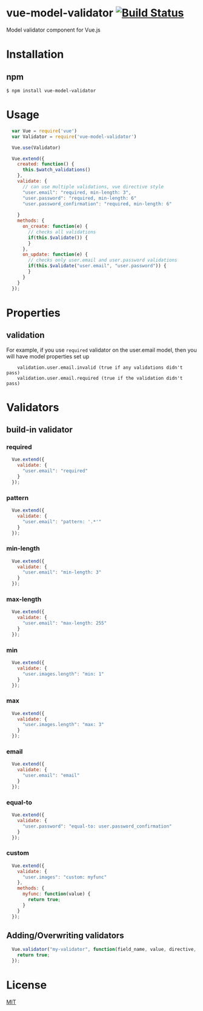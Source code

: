 # vue-model-validator [![Build Status](https://travis-ci.org/jhaesus/vue-model-validator.svg?branch=master)](https://travis-ci.org/jhaesus/vue-model-validator)

Model validator component for Vue.js

# Installation

## npm
```shell
$ npm install vue-model-validator
```

# Usage
```javascript
  var Vue = require('vue')
  var Validator = require('vue-model-validator')

  Vue.use(Validator)
```
```javascript
  Vue.extend({
    created: function() {
      this.$watch_validations()
    },
    validate: {
      // can use multiple validations, vue directive style
      "user.email": "required, min-length: 3",
      "user.password": "required, min-length: 6"
      "user.password_confirmation": "required, min-length: 6"
      
    }
    methods: {
      on_create: function(e) {
        // checks all validations
        if(this.$validate()) {
        }
      },
      on_update: function(e) {
        // checks only user.email and user.password validations
        if(this.$validate("user.email", "user.password")) {
        }
      }
    }
  });
```

# Properties

## validation
For example, if you use `required` validator on the user.email model, then you will have model properties set up
```
    validation.user.email.invalid (true if any validations didn't pass)
    validation.user.email.required (true if the validation didn't pass)
```
# Validators

## build-in validator

### required
```javascript
  Vue.extend({
    validate: {
      "user.email": "required"
    }
  });
```

### pattern
```javascript
  Vue.extend({
    validate: {
      "user.email": "pattern: '.*'"
    }
  });
```

### min-length
```javascript
  Vue.extend({
    validate: {
      "user.email": "min-length: 3"
    }
  });
```

### max-length
```javascript
  Vue.extend({
    validate: {
      "user.email": "max-length: 255"
    }
  });
```

### min
```javascript
  Vue.extend({
    validate: {
      "user.images.length": "min: 1"
    }
  });
```

### max
```javascript
  Vue.extend({
    validate: {
      "user.images.length": "max: 3"
    }
  });
```

### email
```javascript
  Vue.extend({
    validate: {
      "user.email": "email"
    }
  });
```

### equal-to
```javascript
  Vue.extend({
    validate: {
      "user.password": "equal-to: user.password_confirmation"
    }
  });
```

### custom

```javascript
  Vue.extend({
    validate: {
      "user.images": "custom: myfunc"
    },
    methods: {
      myfunc: function(value) {
        return true;
      }
    }
  });
```

## Adding/Overwriting validators
```javascript
  Vue.validator("my-validator", function(field_name, value, directive, vm) {
    return true;
  });
```

# License

[MIT](http://opensource.org/licenses/MIT)
